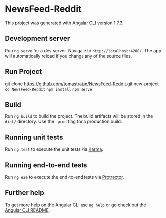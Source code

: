 # NewsFeed-Reddit

This project was generated with [Angular CLI](https://github.com/angular/angular-cli) version 1.7.3.


## Development server

Run `ng serve` for a dev server. Navigate to `http://localhost:4200/`. The app will automatically reload if you change any of the source files.

## Run Project
git clone https://github.com/tomastrajan/NewsFeed-Reddit.git new-project
`cd NewsFeed-Reddit`
`npm install`
`npm serve`

## Build

Run `ng build` to build the project. The build artifacts will be stored in the `dist/` directory. Use the `-prod` flag for a production build.

## Running unit tests

Run `ng test` to execute the unit tests via [Karma](https://karma-runner.github.io).

## Running end-to-end tests

Run `ng e2e` to execute the end-to-end tests via [Protractor](http://www.protractortest.org/).

## Further help

To get more help on the Angular CLI use `ng help` or go check out the [Angular CLI README](https://github.com/angular/angular-cli/blob/master/README.md).
